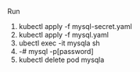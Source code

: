 Run 


1. kubectl apply -f mysql-secret.yaml  
2. kubectl apply -f mysql.yaml 
3. ubectl exec -it mysqla sh 
4. -# mysql -p[password] 
5. kubectl delete pod mysqla 

